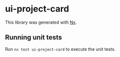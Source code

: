 # ui-project-card

This library was generated with [Nx](https://nx.dev).

## Running unit tests

Run `nx test ui-project-card` to execute the unit tests.
